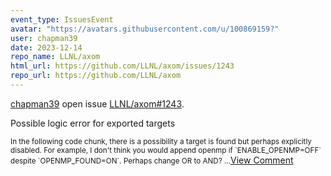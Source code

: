 ```yaml
---
event_type: IssuesEvent
avatar: "https://avatars.githubusercontent.com/u/100869159?"
user: chapman39
date: 2023-12-14
repo_name: LLNL/axom
html_url: https://github.com/LLNL/axom/issues/1243
repo_url: https://github.com/LLNL/axom
---
```


<a href='https://github.com/chapman39' target='_blank'>chapman39</a> open issue <a href='https://github.com/LLNL/axom/issues/1243' target='_blank'>LLNL/axom#1243</a>.

<p>Possible logic error for exported targets</p><small>In the following code chunk, there is a possibility a target is found but perhaps explicitly disabled. For example, I don't think you would append openmp if `ENABLE_OPENMP=OFF` despite `OPENMP_FOUND=ON`. Perhaps change OR to AND?...</small><a href='https://github.com/LLNL/axom/issues/1243' target='_blank'>View Comment</a>